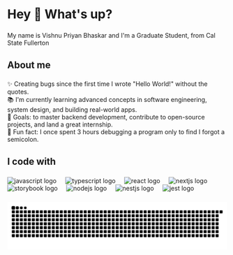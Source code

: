 <h1 align="left">Hey 👋 What's up?</h1>

###

<p align="left">My name is Vishnu Priyan Bhaskar and I'm a Graduate Student, from Cal State Fullerton</p>

###

<h2 align="left">About me</h2>

###

<p align="left">✨ Creating bugs since the first time I wrote "Hello World!" without the quotes.<br>📚 I'm currently learning advanced concepts in software engineering, system design, and building real-world apps.<br>🎯 Goals: to master backend development, contribute to open-source projects, and land a great internship.<br>🎲 Fun fact: I once spent 3 hours debugging a program only to find I forgot a semicolon.</p>

###

<h2 align="left">I code with</h2>

###

<div align="left">
  <img src="https://cdn.jsdelivr.net/gh/devicons/devicon/icons/javascript/javascript-original.svg" height="40" alt="javascript logo"  />
  <img width="12" />
  <img src="https://cdn.jsdelivr.net/gh/devicons/devicon/icons/typescript/typescript-original.svg" height="40" alt="typescript logo"  />
  <img width="12" />
  <img src="https://cdn.jsdelivr.net/gh/devicons/devicon/icons/react/react-original.svg" height="40" alt="react logo"  />
  <img width="12" />
  <img src="https://cdn.jsdelivr.net/gh/devicons/devicon/icons/nextjs/nextjs-original.svg" height="40" alt="nextjs logo"  />
  <img width="12" />
  <img src="https://cdn.jsdelivr.net/gh/devicons/devicon/icons/storybook/storybook-original.svg" height="40" alt="storybook logo"  />
  <img width="12" />
  <img src="https://cdn.jsdelivr.net/gh/devicons/devicon/icons/nodejs/nodejs-original.svg" height="40" alt="nodejs logo"  />
  <img width="12" />
  <img src="https://cdn.jsdelivr.net/gh/devicons/devicon/icons/nestjs/nestjs-original.svg" height="40" alt="nestjs logo"  />
  <img width="12" />
  <img src="https://cdn.jsdelivr.net/gh/devicons/devicon/icons/jest/jest-plain.svg" height="40" alt="jest logo"  />
</div>

###

<img src="https://raw.githubusercontent.com/XXV007/XXV007/output/snake.svg" alt="Snake animation" />

###
